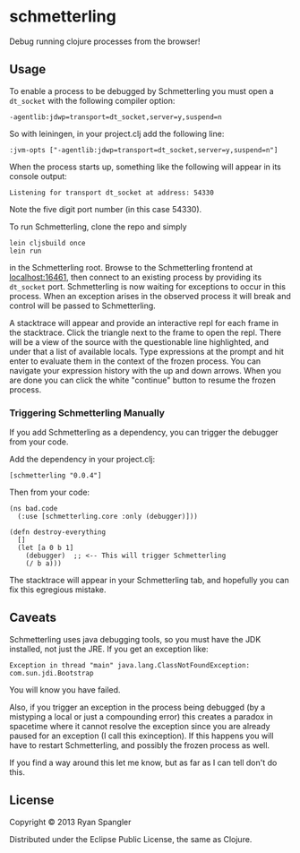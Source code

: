 # schmetterling

Debug running clojure processes from the browser!

## Usage

To enable a process to be debugged by Schmetterling you must open a `dt_socket`
with the following compiler option:

    -agentlib:jdwp=transport=dt_socket,server=y,suspend=n
    
So with leiningen, in your project.clj add the following line:

    :jvm-opts ["-agentlib:jdwp=transport=dt_socket,server=y,suspend=n"]
    
When the process starts up, something like the following will appear in its
console output:

    Listening for transport dt_socket at address: 54330
    
Note the five digit port number (in this case 54330).

To run Schmetterling, clone the repo and simply

    lein cljsbuild once
    lein run
    
in the Schmetterling root.  Browse to the Schmetterling frontend at
[localhost:16461](localhost:16461), then connect to an existing process by
providing its `dt_socket` port.  Schmetterling is now waiting for exceptions to
occur in this process.  When an exception arises in the observed process it will
break and control will be passed to Schmetterling.

A stacktrace will appear and provide an interactive repl for each frame in the
stacktrace.  Click the triangle next to the frame to open the repl.  There will
be a view of the source with the questionable line highlighted, and under that a
list of available locals.  Type expressions at the prompt and hit enter to
evaluate them in the context of the frozen process.  You can navigate your
expression history with the up and down arrows.  When you are done you can click
the white "continue" button to resume the frozen process.

### Triggering Schmetterling Manually

If you add Schmetterling as a dependency, you can trigger the debugger from your code.

Add the dependency in your project.clj:

    [schmetterling "0.0.4"]
    
Then from your code:

    (ns bad.code
      (:use [schmetterling.core :only (debugger)]))
      
    (defn destroy-everything
      []
      (let [a 0 b 1]
        (debugger)  ;; <-- This will trigger Schmetterling
        (/ b a)))

The stacktrace will appear in your Schmetterling tab, and hopefully you can fix
this egregious mistake.

## Caveats

Schmetterling uses java debugging tools, so you must have the JDK installed, not
just the JRE.  If you get an exception like:

    Exception in thread "main" java.lang.ClassNotFoundException: com.sun.jdi.Bootstrap
    
You will know you have failed.

Also, if you trigger an exception in the process being debugged (by a mistyping
a local or just a compounding error) this creates a paradox in spacetime where
it cannot resolve the exception since you are already paused for an exception (I
call this exinception).  If this happens you will have to restart Schmetterling,
and possibly the frozen process as well.

If you find a way around this let me know, but as far as I can tell don't do
this.

## License

Copyright © 2013 Ryan Spangler

Distributed under the Eclipse Public License, the same as Clojure.

